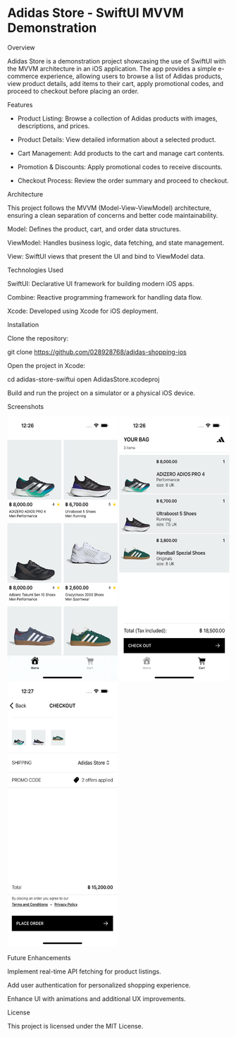 # Adidas Store - SwiftUI MVVM Demonstration
Overview

  Adidas Store is a demonstration project showcasing the use of SwiftUI with the MVVM architecture in an iOS application. The app provides a simple e-commerce experience, allowing users to browse a list of Adidas products, view product details, add items to their cart, apply promotional codes, and proceed to checkout before placing an order.

Features

- Product Listing: Browse a collection of Adidas products with images, descriptions, and prices.

- Product Details: View detailed information about a selected product.

- Cart Management: Add products to the cart and manage cart contents.

- Promotion & Discounts: Apply promotional codes to receive discounts.

- Checkout Process: Review the order summary and proceed to checkout.

Architecture

This project follows the MVVM (Model-View-ViewModel) architecture, ensuring a clean separation of concerns and better code maintainability.

Model: Defines the product, cart, and order data structures.

ViewModel: Handles business logic, data fetching, and state management.

View: SwiftUI views that present the UI and bind to ViewModel data.

Technologies Used

SwiftUI: Declarative UI framework for building modern iOS apps.

Combine: Reactive programming framework for handling data flow.

Xcode: Developed using Xcode for iOS deployment.


Installation

Clone the repository:

git clone https://github.com/028928768/adidas-shopping-ios

Open the project in Xcode:

cd adidas-store-swiftui
open AdidasStore.xcodeproj

Build and run the project on a simulator or a physical iOS device.

Screenshots

<p float="left">
<img src="https://github.com/028928768/Adidas-Store-iOS/blob/main/Simulator%20Screenshot%20-%20iPhone%2015%20Pro%20-%202025-03-11%20at%2012.26.13.png" width="250" height="600">
<img src="https://github.com/028928768/Adidas-Store-iOS/blob/main/Simulator%20Screenshot%20-%20iPhone%2015%20Pro%20-%202025-03-11%20at%2012.26.57.png" width="250" height="600">
<img src="https://github.com/028928768/Adidas-Store-iOS/blob/main/Simulator%20Screenshot%20-%20iPhone%2015%20Pro%20-%202025-03-11%20at%2012.27.42.png" width="250" height="600">
</p>
Future Enhancements

Implement real-time API fetching for product listings.

Add user authentication for personalized shopping experience.

Enhance UI with animations and additional UX improvements.

License

This project is licensed under the MIT License.
